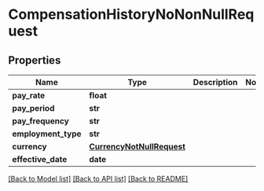 # CompensationHistoryNoNonNullRequest


## Properties
Name | Type | Description | Notes
------------ | ------------- | ------------- | -------------
**pay_rate** | **float** |  | 
**pay_period** | **str** |  | 
**pay_frequency** | **str** |  | 
**employment_type** | **str** |  | 
**currency** | [**CurrencyNotNullRequest**](CurrencyNotNullRequest.md) |  | 
**effective_date** | **date** |  | 

[[Back to Model list]](../README.md#documentation-for-models) [[Back to API list]](../README.md#documentation-for-api-endpoints) [[Back to README]](../README.md)


